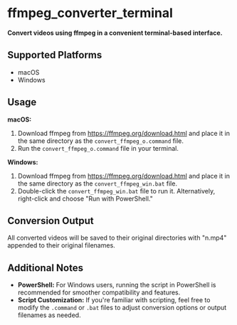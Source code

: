 # ffmpeg_converter_terminal

**Convert videos using ffmpeg in a convenient terminal-based interface.**

## Supported Platforms

- macOS
- Windows

## Usage

**macOS:**

1. Download ffmpeg from https://ffmpeg.org/download.html and place it in the same directory as the `convert_ffmpeg_o.command` file.
2. Run the `convert_ffmpeg_o.command` file in your terminal.

**Windows:**

1. Download ffmpeg from https://ffmpeg.org/download.html and place it in the same directory as the `convert_ffmpeg_win.bat` file.
2. Double-click the `convert_ffmpeg_win.bat` file to run it. Alternatively, right-click and choose "Run with PowerShell."

## Conversion Output

All converted videos will be saved to their original directories with "n.mp4" appended to their original filenames.

## Additional Notes

- **PowerShell:** For Windows users, running the script in PowerShell is recommended for smoother compatibility and features.
- **Script Customization:** If you're familiar with scripting, feel free to modify the `.command` or `.bat` files to adjust conversion options or output filenames as needed.